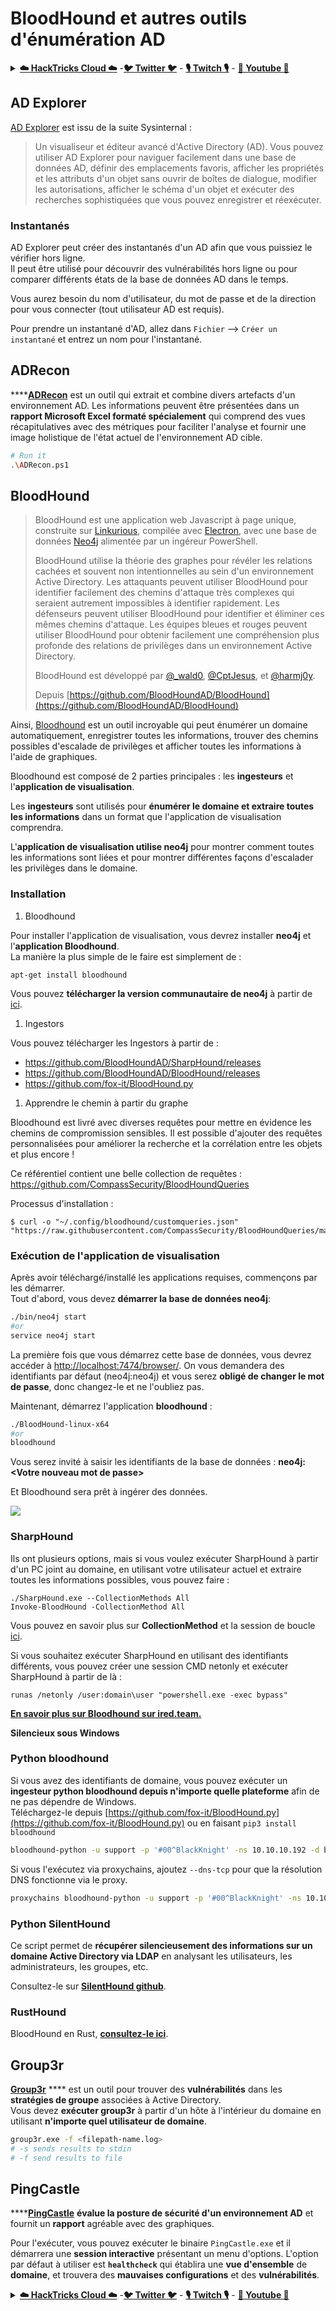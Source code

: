 # BloodHound et autres outils d'énumération AD

<details>

<summary><a href="https://cloud.hacktricks.xyz/pentesting-cloud/pentesting-cloud-methodology"><strong>☁️ HackTricks Cloud ☁️</strong></a> -<a href="https://twitter.com/hacktricks_live"><strong>🐦 Twitter 🐦</strong></a> - <a href="https://www.twitch.tv/hacktricks_live/schedule"><strong>🎙️ Twitch 🎙️</strong></a> - <a href="https://www.youtube.com/@hacktricks_LIVE"><strong>🎥 Youtube 🎥</strong></a></summary>

* Travaillez-vous dans une **entreprise de cybersécurité** ? Voulez-vous voir votre **entreprise annoncée dans HackTricks** ? ou voulez-vous avoir accès à la **dernière version de PEASS ou télécharger HackTricks en PDF** ? Consultez les [**PLANS D'ABONNEMENT**](https://github.com/sponsors/carlospolop) !
* Découvrez [**The PEASS Family**](https://opensea.io/collection/the-peass-family), notre collection exclusive de [**NFTs**](https://opensea.io/collection/the-peass-family)
* Obtenez le [**swag officiel PEASS & HackTricks**](https://peass.creator-spring.com)
* **Rejoignez le** [**💬**](https://emojipedia.org/speech-balloon/) [**groupe Discord**](https://discord.gg/hRep4RUj7f) ou le [**groupe telegram**](https://t.me/peass) ou **suivez** moi sur **Twitter** [**🐦**](https://github.com/carlospolop/hacktricks/tree/7af18b62b3bdc423e11444677a6a73d4043511e9/\[https:/emojipedia.org/bird/README.md)[**@carlospolopm**](https://twitter.com/hacktricks_live)**.**
* **Partagez vos astuces de piratage en soumettant des PR au [repo hacktricks](https://github.com/carlospolop/hacktricks) et au [repo hacktricks-cloud](https://github.com/carlospolop/hacktricks-cloud)**.

</details>

## AD Explorer

[AD Explorer](https://docs.microsoft.com/en-us/sysinternals/downloads/adexplorer) est issu de la suite Sysinternal :

> Un visualiseur et éditeur avancé d'Active Directory (AD). Vous pouvez utiliser AD Explorer pour naviguer facilement dans une base de données AD, définir des emplacements favoris, afficher les propriétés et les attributs d'un objet sans ouvrir de boîtes de dialogue, modifier les autorisations, afficher le schéma d'un objet et exécuter des recherches sophistiquées que vous pouvez enregistrer et réexécuter.

### Instantanés

AD Explorer peut créer des instantanés d'un AD afin que vous puissiez le vérifier hors ligne.\
Il peut être utilisé pour découvrir des vulnérabilités hors ligne ou pour comparer différents états de la base de données AD dans le temps.

Vous aurez besoin du nom d'utilisateur, du mot de passe et de la direction pour vous connecter (tout utilisateur AD est requis).

Pour prendre un instantané d'AD, allez dans `Fichier` --> `Créer un instantané` et entrez un nom pour l'instantané.

## ADRecon

****[**ADRecon**](https://github.com/adrecon/ADRecon) est un outil qui extrait et combine divers artefacts d'un environnement AD. Les informations peuvent être présentées dans un **rapport Microsoft Excel formaté spécialement** qui comprend des vues récapitulatives avec des métriques pour faciliter l'analyse et fournir une image holistique de l'état actuel de l'environnement AD cible.
```bash
# Run it
.\ADRecon.ps1
```
## BloodHound

> BloodHound est une application web Javascript à page unique, construite sur [Linkurious](http://linkurio.us), compilée avec [Electron](http://electron.atom.io), avec une base de données [Neo4j](https://neo4j.com) alimentée par un ingéreur PowerShell.
>
> BloodHound utilise la théorie des graphes pour révéler les relations cachées et souvent non intentionnelles au sein d'un environnement Active Directory. Les attaquants peuvent utiliser BloodHound pour identifier facilement des chemins d'attaque très complexes qui seraient autrement impossibles à identifier rapidement. Les défenseurs peuvent utiliser BloodHound pour identifier et éliminer ces mêmes chemins d'attaque. Les équipes bleues et rouges peuvent utiliser BloodHound pour obtenir facilement une compréhension plus profonde des relations de privilèges dans un environnement Active Directory.
>
> BloodHound est développé par [@\_wald0](https://www.twitter.com/\_wald0), [@CptJesus](https://twitter.com/CptJesus), et [@harmj0y](https://twitter.com/harmj0y).
>
> Depuis [https://github.com/BloodHoundAD/BloodHound](https://github.com/BloodHoundAD/BloodHound)

Ainsi, [Bloodhound](https://github.com/BloodHoundAD/BloodHound) est un outil incroyable qui peut énumérer un domaine automatiquement, enregistrer toutes les informations, trouver des chemins possibles d'escalade de privilèges et afficher toutes les informations à l'aide de graphiques.

Bloodhound est composé de 2 parties principales : les **ingesteurs** et l'**application de visualisation**.

Les **ingesteurs** sont utilisés pour **énumérer le domaine et extraire toutes les informations** dans un format que l'application de visualisation comprendra.

L'**application de visualisation utilise neo4j** pour montrer comment toutes les informations sont liées et pour montrer différentes façons d'escalader les privilèges dans le domaine.

### Installation

1. Bloodhound

Pour installer l'application de visualisation, vous devrez installer **neo4j** et l'**application Bloodhound**.\
La manière la plus simple de le faire est simplement de :
```
apt-get install bloodhound
```
Vous pouvez **télécharger la version communautaire de neo4j** à partir de [ici](https://neo4j.com/download-center/#community).

1. Ingestors

Vous pouvez télécharger les Ingestors à partir de :

* https://github.com/BloodHoundAD/SharpHound/releases
* https://github.com/BloodHoundAD/BloodHound/releases
* https://github.com/fox-it/BloodHound.py

1. Apprendre le chemin à partir du graphe

Bloodhound est livré avec diverses requêtes pour mettre en évidence les chemins de compromission sensibles. Il est possible d'ajouter des requêtes personnalisées pour améliorer la recherche et la corrélation entre les objets et plus encore !

Ce référentiel contient une belle collection de requêtes : https://github.com/CompassSecurity/BloodHoundQueries

Processus d'installation :
```
$ curl -o "~/.config/bloodhound/customqueries.json" "https://raw.githubusercontent.com/CompassSecurity/BloodHoundQueries/master/BloodHound_Custom_Queries/customqueries.json"
```
### Exécution de l'application de visualisation

Après avoir téléchargé/installé les applications requises, commençons par les démarrer.\
Tout d'abord, vous devez **démarrer la base de données neo4j**:
```bash
./bin/neo4j start
#or
service neo4j start
```
La première fois que vous démarrez cette base de données, vous devrez accéder à [http://localhost:7474/browser/](http://localhost:7474/browser/). On vous demandera des identifiants par défaut (neo4j:neo4j) et vous serez **obligé de changer le mot de passe**, donc changez-le et ne l'oubliez pas.

Maintenant, démarrez l'application **bloodhound** :
```bash
./BloodHound-linux-x64
#or
bloodhound
```
Vous serez invité à saisir les identifiants de la base de données : **neo4j:\<Votre nouveau mot de passe>**

Et Bloodhound sera prêt à ingérer des données.

![](<../../.gitbook/assets/image (171) (1).png>)

### SharpHound

Ils ont plusieurs options, mais si vous voulez exécuter SharpHound à partir d'un PC joint au domaine, en utilisant votre utilisateur actuel et extraire toutes les informations possibles, vous pouvez faire :
```
./SharpHound.exe --CollectionMethods All
Invoke-BloodHound -CollectionMethod All
```
Vous pouvez en savoir plus sur **CollectionMethod** et la session de boucle [ici](https://bloodhound.readthedocs.io/en/latest/data-collection/sharphound-all-flags.html).

Si vous souhaitez exécuter SharpHound en utilisant des identifiants différents, vous pouvez créer une session CMD netonly et exécuter SharpHound à partir de là :
```
runas /netonly /user:domain\user "powershell.exe -exec bypass"
```
[**En savoir plus sur Bloodhound sur ired.team.**](https://ired.team/offensive-security-experiments/active-directory-kerberos-abuse/abusing-active-directory-with-bloodhound-on-kali-linux)

**Silencieux sous Windows**

### **Python bloodhound**

Si vous avez des identifiants de domaine, vous pouvez exécuter un **ingesteur python bloodhound depuis n'importe quelle plateforme** afin de ne pas dépendre de Windows.\
Téléchargez-le depuis [https://github.com/fox-it/BloodHound.py](https://github.com/fox-it/BloodHound.py) ou en faisant `pip3 install bloodhound`
```bash
bloodhound-python -u support -p '#00^BlackKnight' -ns 10.10.10.192 -d blackfield.local -c all
```
Si vous l'exécutez via proxychains, ajoutez `--dns-tcp` pour que la résolution DNS fonctionne via le proxy.
```bash
proxychains bloodhound-python -u support -p '#00^BlackKnight' -ns 10.10.10.192 -d blackfield.local -c all --dns-tcp
```
### Python SilentHound

Ce script permet de **récupérer silencieusement des informations sur un domaine Active Directory via LDAP** en analysant les utilisateurs, les administrateurs, les groupes, etc.

Consultez-le sur [**SilentHound github**](https://github.com/layer8secure/SilentHound).

### RustHound

BloodHound en Rust, [**consultez-le ici**](https://github.com/OPENCYBER-FR/RustHound).

## Group3r

[**Group3r**](https://github.com/Group3r/Group3r) **** est un outil pour trouver des **vulnérabilités** dans les **stratégies de groupe** associées à Active Directory. \
Vous devez **exécuter group3r** à partir d'un hôte à l'intérieur du domaine en utilisant **n'importe quel utilisateur de domaine**.
```bash
group3r.exe -f <filepath-name.log> 
# -s sends results to stdin
# -f send results to file
```
## PingCastle

****[**PingCastle**](https://www.pingcastle.com/documentation/) **évalue la posture de sécurité d'un environnement AD** et fournit un **rapport** agréable avec des graphiques.

Pour l'exécuter, vous pouvez exécuter le binaire `PingCastle.exe` et il démarrera une **session interactive** présentant un menu d'options. L'option par défaut à utiliser est **`healthcheck`** qui établira une **vue d'ensemble** de **domaine**, et trouvera des **mauvaises configurations** et des **vulnérabilités**.&#x20;

<details>

<summary><a href="https://cloud.hacktricks.xyz/pentesting-cloud/pentesting-cloud-methodology"><strong>☁️ HackTricks Cloud ☁️</strong></a> -<a href="https://twitter.com/hacktricks_live"><strong>🐦 Twitter 🐦</strong></a> - <a href="https://www.twitch.tv/hacktricks_live/schedule"><strong>🎙️ Twitch 🎙️</strong></a> - <a href="https://www.youtube.com/@hacktricks_LIVE"><strong>🎥 Youtube 🎥</strong></a></summary>

* Travaillez-vous dans une **entreprise de cybersécurité** ? Voulez-vous voir votre **entreprise annoncée dans HackTricks** ? ou voulez-vous avoir accès à la **dernière version de PEASS ou télécharger HackTricks en PDF** ? Consultez les [**PLANS D'ABONNEMENT**](https://github.com/sponsors/carlospolop)!
* Découvrez [**The PEASS Family**](https://opensea.io/collection/the-peass-family), notre collection exclusive de [**NFTs**](https://opensea.io/collection/the-peass-family)
* Obtenez le [**swag officiel PEASS & HackTricks**](https://peass.creator-spring.com)
* **Rejoignez le** [**💬**](https://emojipedia.org/speech-balloon/) [**groupe Discord**](https://discord.gg/hRep4RUj7f) ou le [**groupe telegram**](https://t.me/peass) ou **suivez** moi sur **Twitter** [**🐦**](https://github.com/carlospolop/hacktricks/tree/7af18b62b3bdc423e11444677a6a73d4043511e9/\[https:/emojipedia.org/bird/README.md)[**@carlospolopm**](https://twitter.com/hacktricks_live)**.**
* **Partagez vos astuces de piratage en soumettant des PR au [repo hacktricks](https://github.com/carlospolop/hacktricks) et au [repo hacktricks-cloud](https://github.com/carlospolop/hacktricks-cloud)**.

</details>
